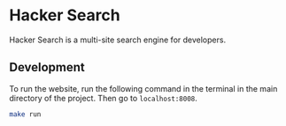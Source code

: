 # Hacker Search
Hacker Search is a multi-site search engine for developers.

## Development
To run the website, run the following command in the terminal in the main directory of the project. Then go to `localhost:8008`.

```bash
make run
```
